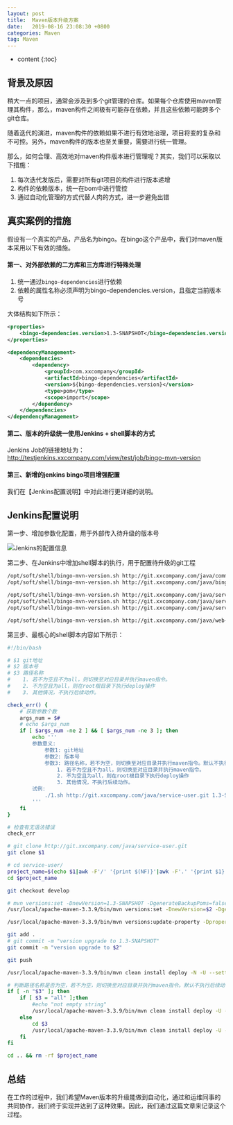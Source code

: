 ```yaml
---
layout: post
title:  Maven版本升级方案
date:   2019-08-16 23:08:30 +0800
categories: Maven
tag: Maven
---
```


* content
{:toc}

## 背景及原因

稍大一点的项目，通常会涉及到多个git管理的仓库。如果每个仓库使用maven管理其构件，那么，maven构件之间极有可能存在依赖，并且这些依赖可能跨多个git仓库。

随着迭代的演进，maven构件的依赖如果不进行有效地治理，项目将变的复杂和不可控。另外，maven构件的版本也至关重要，需要进行统一管理。

那么，如何合理、高效地对maven构件版本进行管理呢？其实，我们可以采取以下措施：

1. 每次迭代发版后，需要对所有git项目的构件进行版本递增
2. 构件的依赖版本，统一在bom中进行管控
3. 通过自动化管理的方式代替人肉的方式，进一步避免出错

## 真实案例的措施

假设有一个真实的产品，产品名为bingo。在bingo这个产品中，我们对maven版本采用以下有效的措施。

#### 第一、对外部依赖的二方库和三方库进行特殊处理

1. 统一通过`bingo-dependencies`进行依赖
2. 依赖的属性名称必须声明为bingo-dependencies.version，且指定当前版本号

大体结构如下所示：

```xml
<properties>
    <bingo-dependencies.version>1.3-SNAPSHOT</bingo-dependencies.version>
</properties>

<dependencyManagement>
    <dependencies>
        <dependency>
            <groupId>com.xxcompany</groupId>
            <artifactId>bingo-dependencies</artifactId>
            <version>${bingo-dependencies.version}</version>
            <type>pom</type>
            <scope>import</scope>
        </dependency>
    </dependencies>
</dependencyManagement>
```
#### 第二、版本的升级统一使用Jenkins + shell脚本的方式

Jenkins Job的链接地址为：http://testjenkins.xxcompany.com/view/test/job/bingo-mvn-version

#### 第三、新增的jenkins bingo项目增强配置

我们在【Jenkins配置说明】中对此进行更详细的说明。

## Jenkins配置说明

第一步、增加参数化配置，用于外部传入待升级的版本号

![Jenkins的配置信息](https://upload-images.jianshu.io/upload_images/845143-2c9f49815c07b962.png)

第二步、在Jenkins中增加shell脚本的执行，用于配置待升级的git工程

```sh
/opt/soft/shell/bingo-mvn-version.sh http://git.xxcompany.com/java/common.git ${VERSION} all
/opt/soft/shell/bingo-mvn-version.sh http://git.xxcompany.com/java/bingo-common.git ${VERSION} all

/opt/soft/shell/bingo-mvn-version.sh http://git.xxcompany.com/java/service-user.git ${VERSION} micserviceapi
/opt/soft/shell/bingo-mvn-version.sh http://git.xxcompany.com/java/service-article.git ${VERSION} micserviceapi
/opt/soft/shell/bingo-mvn-version.sh http://git.xxcompany.com/java/service-order.git ${VERSION} micserviceapi

/opt/soft/shell/bingo-mvn-version.sh http://git.xxcompany.com/java/web-bingo.git ${VERSION}
```

第三步、最核心的shell脚本内容如下所示：

```sh
#!/bin/bash

# $1 git地址
# $2 版本号
# $3 路径名称
#    1. 若不为空且不为all，则切换至对应目录并执行maven指令。
#    2. 不为空且为all，则在root根目录下执行deploy操作
#    3. 其他情况，不执行后续动作。

check_err() {
    # 获取参数个数
    args_num = $#
    # echo $args_num
    if [ $args_num -ne 2 ] && [ $args_num -ne 3 ]; then
        echo '''
        参数意义:
            参数1: git地址
            参数2: 版本号
            参数3: 路径名称，若不为空，则切换至对应目录并执行maven指令。默认不执行后续动作。如果参数为all，则在root根目录下执行deploy操作。
                1. 若不为空且不为all，则切换至对应目录并执行maven指令。
                2. 不为空且为all，则在root根目录下执行deploy操作
                3. 其他情况，不执行后续动作。
        试例:
            ./1.sh http://git.xxcompany.com/java/service-user.git 1.3-SNAPSHOT micserviceapi
        '''
    fi
}

# 检查有无语法错误
check_err

# git clone http://git.xxcompany.com/java/service-user.git
git clone $1

# cd service-user/
project_name=$(echo $1|awk -F'/' '{print $(NF)}'|awk -F'.' '{print $1}')
cd $project_name

git checkout develop

# mvn versions:set -DnewVersion=1.3-SNAPSHOT -DgenerateBackupPoms=false -U --settings /opt/soft/jenkins/settings.xml -Dmaven.test.skip=true
/usr/local/apache-maven-3.3.9/bin/mvn versions:set -DnewVersion=$2 -DgenerateBackupPoms=false -U --settings /opt/soft/jenkins/settings.xml -Dmaven.test.skip=true

/usr/local/apache-maven-3.3.9/bin/mvn versions:update-property -Dproperty=bingo-dependencies.version -DnewVersion=$2 -DallowSnapshots=true -DgenerateBackupPoms=false -U --settings /opt/soft/jenkins/settings.xml -Dmaven.test.skip=true

git add .
# git commit -m "version upgrade to 1.3-SNAPSHOT"
git commit -m "version upgrade to $2"

git push

/usr/local/apache-maven-3.3.9/bin/mvn clean install deploy -N -U --settings /opt/soft/jenkins/settings.xml -Dmaven.test.skip=true

# 判断路径名称是否为空，若不为空，则切换至对应目录并执行maven指令。默认不执行后续动作
if [ -n "$3" ]; then
    if [ $3 = "all" ];then
        #echo "not empty string"
        /usr/local/apache-maven-3.3.9/bin/mvn clean install deploy -U --settings /opt/soft/jenkins/settings.xml -Dmaven.test.skip=true
    else
        cd $3
        /usr/local/apache-maven-3.3.9/bin/mvn clean install deploy -U --settings /opt/soft/jenkins/settings.xml -Dmaven.test.skip=true
    fi
fi

cd .. && rm -rf $project_name
```

## 总结

在工作的过程中，我们希望Maven版本的升级能做到自动化，通过和运维同事的共同协作，我们终于实现并达到了这种效果。因此，我们通过这篇文章来记录这个过程。
